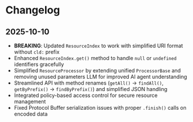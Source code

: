 # Changelog

## 2025-10-10

- **BREAKING**: Updated `ResourceIndex` to work with simplified URI format
  without `cld:` prefix
- Enhanced `ResourceIndex.get()` method to handle `null` or `undefined`
  identifiers gracefully
- Simplified `ResourceProcessor` by extending unified `ProcessorBase` and
  removing unused parameters LLM for improved AI agent understanding
- Streamlined API with method renames (`getAll()` → `findAll()`, `getByPrefix()`
  → `findByPrefix()`) and simplified JSON handling
- Integrated policy-based access control for secure resource management
- Fixed Protocol Buffer serialization issues with proper `.finish()` calls on
  encoded data
